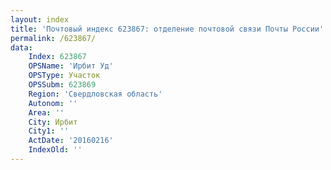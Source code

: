 ```yaml
---
layout: index
title: 'Почтовый индекс 623867: отделение почтовой связи Почты России'
permalink: /623867/
data:
    Index: 623867
    OPSName: 'Ирбит Уд'
    OPSType: Участок
    OPSSubm: 623869
    Region: 'Свердловская область'
    Autonom: ''
    Area: ''
    City: Ирбит
    City1: ''
    ActDate: '20160216'
    IndexOld: ''
---
```

